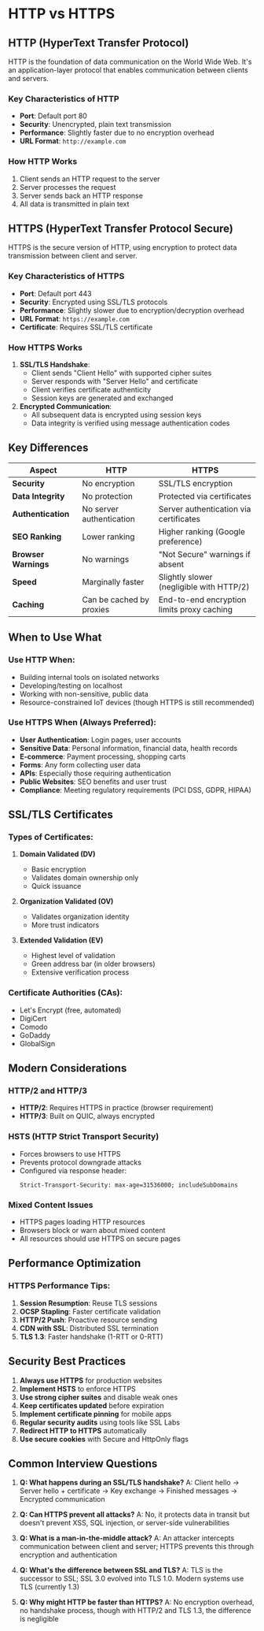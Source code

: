 # HTTP vs HTTPS

## HTTP (HyperText Transfer Protocol)

HTTP is the foundation of data communication on the World Wide Web. It's an application-layer protocol that enables communication between clients and servers.

### Key Characteristics of HTTP
- **Port**: Default port 80
- **Security**: Unencrypted, plain text transmission
- **Performance**: Slightly faster due to no encryption overhead
- **URL Format**: `http://example.com`

### How HTTP Works
1. Client sends an HTTP request to the server
2. Server processes the request
3. Server sends back an HTTP response
4. All data is transmitted in plain text

## HTTPS (HyperText Transfer Protocol Secure)

HTTPS is the secure version of HTTP, using encryption to protect data transmission between client and server.

### Key Characteristics of HTTPS
- **Port**: Default port 443
- **Security**: Encrypted using SSL/TLS protocols
- **Performance**: Slightly slower due to encryption/decryption overhead
- **URL Format**: `https://example.com`
- **Certificate**: Requires SSL/TLS certificate

### How HTTPS Works
1. **SSL/TLS Handshake**:
   - Client sends "Client Hello" with supported cipher suites
   - Server responds with "Server Hello" and certificate
   - Client verifies certificate authenticity
   - Session keys are generated and exchanged
2. **Encrypted Communication**:
   - All subsequent data is encrypted using session keys
   - Data integrity is verified using message authentication codes

## Key Differences

| Aspect | HTTP | HTTPS |
|--------|------|-------|
| **Security** | No encryption | SSL/TLS encryption |
| **Data Integrity** | No protection | Protected via certificates |
| **Authentication** | No server authentication | Server authentication via certificates |
| **SEO Ranking** | Lower ranking | Higher ranking (Google preference) |
| **Browser Warnings** | No warnings | "Not Secure" warnings if absent |
| **Speed** | Marginally faster | Slightly slower (negligible with HTTP/2) |
| **Caching** | Can be cached by proxies | End-to-end encryption limits proxy caching |

## When to Use What

### Use HTTP When:
- Building internal tools on isolated networks
- Developing/testing on localhost
- Working with non-sensitive, public data
- Resource-constrained IoT devices (though HTTPS is still recommended)

### Use HTTPS When (Always Preferred):
- **User Authentication**: Login pages, user accounts
- **Sensitive Data**: Personal information, financial data, health records
- **E-commerce**: Payment processing, shopping carts
- **Forms**: Any form collecting user data
- **APIs**: Especially those requiring authentication
- **Public Websites**: SEO benefits and user trust
- **Compliance**: Meeting regulatory requirements (PCI DSS, GDPR, HIPAA)

## SSL/TLS Certificates

### Types of Certificates:
1. **Domain Validated (DV)**
   - Basic encryption
   - Validates domain ownership only
   - Quick issuance

2. **Organization Validated (OV)**
   - Validates organization identity
   - More trust indicators

3. **Extended Validation (EV)**
   - Highest level of validation
   - Green address bar (in older browsers)
   - Extensive verification process

### Certificate Authorities (CAs):
- Let's Encrypt (free, automated)
- DigiCert
- Comodo
- GoDaddy
- GlobalSign

## Modern Considerations

### HTTP/2 and HTTP/3
- **HTTP/2**: Requires HTTPS in practice (browser requirement)
- **HTTP/3**: Built on QUIC, always encrypted

### HSTS (HTTP Strict Transport Security)
- Forces browsers to use HTTPS
- Prevents protocol downgrade attacks
- Configured via response header:
  ```
  Strict-Transport-Security: max-age=31536000; includeSubDomains
  ```

### Mixed Content Issues
- HTTPS pages loading HTTP resources
- Browsers block or warn about mixed content
- All resources should use HTTPS on secure pages

## Performance Optimization

### HTTPS Performance Tips:
1. **Session Resumption**: Reuse TLS sessions
2. **OCSP Stapling**: Faster certificate validation
3. **HTTP/2 Push**: Proactive resource sending
4. **CDN with SSL**: Distributed SSL termination
5. **TLS 1.3**: Faster handshake (1-RTT or 0-RTT)

## Security Best Practices

1. **Always use HTTPS** for production websites
2. **Implement HSTS** to enforce HTTPS
3. **Use strong cipher suites** and disable weak ones
4. **Keep certificates updated** before expiration
5. **Implement certificate pinning** for mobile apps
6. **Regular security audits** using tools like SSL Labs
7. **Redirect HTTP to HTTPS** automatically
8. **Use secure cookies** with Secure and HttpOnly flags

## Common Interview Questions

1. **Q: What happens during an SSL/TLS handshake?**
   A: Client hello → Server hello + certificate → Key exchange → Finished messages → Encrypted communication

2. **Q: Can HTTPS prevent all attacks?**
   A: No, it protects data in transit but doesn't prevent XSS, SQL injection, or server-side vulnerabilities

3. **Q: What is a man-in-the-middle attack?**
   A: An attacker intercepts communication between client and server; HTTPS prevents this through encryption and authentication

4. **Q: What's the difference between SSL and TLS?**
   A: TLS is the successor to SSL; SSL 3.0 evolved into TLS 1.0. Modern systems use TLS (currently 1.3)

5. **Q: Why might HTTP be faster than HTTPS?**
   A: No encryption overhead, no handshake process, though with HTTP/2 and TLS 1.3, the difference is negligible